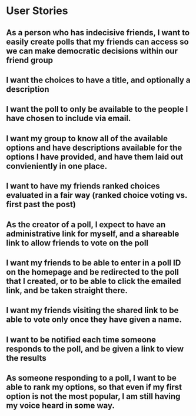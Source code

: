 # User Stories

## As a person who has indecisive friends, I want to easily create polls that my friends can access so we can make democratic decisions within our friend group

## I want the choices to have a title, and optionally a description

## I want the poll to only be available to the people I have chosen to include via email.


## I want my group to know all of the available options and have descriptions available for the options I have provided, and have them laid out convieniently in one place. 

## I want to have my friends ranked choices evaluated in a fair way (ranked choice voting vs. first past the post)

## As the creator of a poll, I expect to have an administrative link for myself, and a shareable link to allow friends to vote on the poll

## I want my friends to be able to enter in a poll ID on the homepage and be redirected to the poll that I created, or to be able to click the emailed link, and be taken straight there. 

## I want my friends visiting the shared link to be able to vote only once they have given a name.

## I want to be notified each time someone responds to the poll, and be given a link to view the results

## As someone responding to a poll, I want to be able to rank my options, so that even if my first option is not the most popular, I am still having my voice heard in some way.

